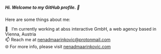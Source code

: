 ##### Hi. Welcome to my GitHub profile. 👋

Here are some things about me:

🚀 &nbsp; I’m currently working at abss interactive GmbH, a web agency based in Vienna, Austria\
📫 Reach me at nenadmaarinkovic@protonmail.com\
🌐 For more info, please visit [nenadmaarinkovic.com](https://nenadmarinkovic.com)
